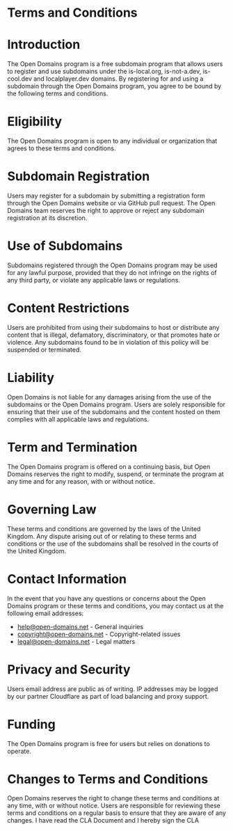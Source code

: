 # Terms and Conditions

# Introduction
The Open Domains program is a free subdomain program that allows users to register and use subdomains under the is-local.org, is-not-a.dev, is-cool.dev and localplayer.dev domains. By registering for and using a subdomain through the Open Domains program, you agree to be bound by the following terms and conditions.

# Eligibility
The Open Domains program is open to any individual or organization that agrees to these terms and conditions.

# Subdomain Registration
Users may register for a subdomain by submitting a registration form through the Open Domains website or via GitHub pull request. The Open Domains team reserves the right to approve or reject any subdomain registration at its discretion.

# Use of Subdomains
Subdomains registered through the Open Domains program may be used for any lawful purpose, provided that they do not infringe on the rights of any third party, or violate any applicable laws or regulations.

# Content Restrictions
Users are prohibited from using their subdomains to host or distribute any content that is illegal, defamatory, discriminatory, or that promotes hate or violence. Any subdomains found to be in violation of this policy will be suspended or terminated.

# Liability
Open Domains is not liable for any damages arising from the use of the subdomains or the Open Domains program. Users are solely responsible for ensuring that their use of the subdomains and the content hosted on them complies with all applicable laws and regulations.

# Term and Termination
The Open Domains program is offered on a continuing basis, but Open Domains reserves the right to modify, suspend, or terminate the program at any time and for any reason, with or without notice.

# Governing Law
These terms and conditions are governed by the laws of the United Kingdom. Any dispute arising out of or relating to these terms and conditions or the use of the subdomains shall be resolved in the courts of the United Kingdom.

# Contact Information
In the event that you have any questions or concerns about the Open Domains program or these terms and conditions, you may contact us at the following email addresses:

- help@open-domains.net - General inquiries
- copyright@open-domains.net - Copyright-related issues
- legal@open-domains.net - Legal matters

# Privacy and Security
Users email address are public as of writing. IP addresses may be logged by our partner Cloudflare as part of load balancing and proxy support.

# Funding
The Open Domains program is free for users but relies on donations to operate.

# Changes to Terms and Conditions
Open Domains reserves the right to change these terms and conditions at any time, with or without notice. Users are responsible for reviewing these terms and conditions on a regular basis to ensure that they are aware of any changes.
I have read the CLA Document and I hereby sign the CLA
